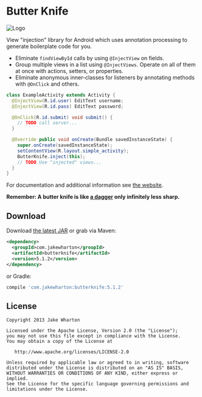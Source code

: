 Butter Knife
============

![Logo](website/static/logo.png)

View "injection" library for Android which uses annotation processing to generate boilerplate code
for you.

 * Eliminate `findViewById` calls by using `@InjectView` on fields.
 * Group multiple views in a list using `@InjectViews`. Operate on all of them at once with actions,
   setters, or properties.
 * Eliminate anonymous inner-classes for listeners by annotating methods with `@OnClick` and others.

```java
class ExampleActivity extends Activity {
  @InjectView(R.id.user) EditText username;
  @InjectView(R.id.pass) EditText password;

  @OnClick(R.id.submit) void submit() {
    // TODO call server...
  }

  @Override public void onCreate(Bundle savedInstanceState) {
    super.onCreate(savedInstanceState);
    setContentView(R.layout.simple_activity);
    ButterKnife.inject(this);
    // TODO Use "injected" views...
  }
}
```

For documentation and additional information see [the website][3].

__Remember: A butter knife is like [a dagger][1] only infinitely less sharp.__



Download
--------

Download [the latest JAR][2] or grab via Maven:
```xml
<dependency>
  <groupId>com.jakewharton</groupId>
  <artifactId>butterknife</artifactId>
  <version>5.1.2</version>
</dependency>
```
or Gradle:
```groovy
compile 'com.jakewharton:butterknife:5.1.2'
```


License
-------

    Copyright 2013 Jake Wharton

    Licensed under the Apache License, Version 2.0 (the "License");
    you may not use this file except in compliance with the License.
    You may obtain a copy of the License at

       http://www.apache.org/licenses/LICENSE-2.0

    Unless required by applicable law or agreed to in writing, software
    distributed under the License is distributed on an "AS IS" BASIS,
    WITHOUT WARRANTIES OR CONDITIONS OF ANY KIND, either express or implied.
    See the License for the specific language governing permissions and
    limitations under the License.



 [1]: http://square.github.com/dagger/
 [2]: http://repository.sonatype.org/service/local/artifact/maven/redirect?r=central-proxy&g=com.jakewharton&a=butterknife&v=LATEST
 [3]: http://jakewharton.github.com/butterknife/